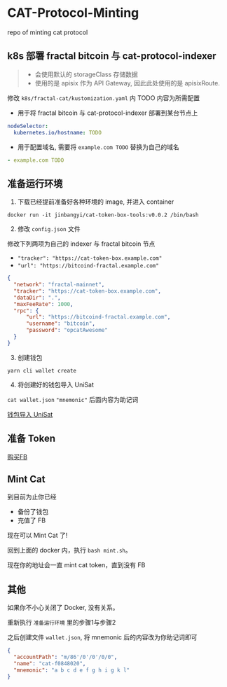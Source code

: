 # CAT-Protocol-Minting

repo of minting cat protocol

## k8s 部署 fractal bitcoin 与 cat-protocol-indexer

> - 会使用默认的 storageClass 存储数据
> - 使用的是 apisix 作为 API Gateway, 因此此处使用的是 apisixRoute.

修改 `k8s/fractal-cat/kustomization.yaml` 内 TODO 内容为所需配置

- 用于将 fractal bitcoin 与 cat-protocol-indexer 部署到某台节点上

```yaml
nodeSelector: 
  kubernetes.io/hostname: TODO
```

- 用于配置域名, 需要将 `example.com TODO` 替换为自己的域名

```yaml
- example.com TODO
```

## 准备运行环境

1. 下载已经提前准备好各种环境的 image, 并进入 container

`docker run -it jinbangyi/cat-token-box-tools:v0.0.2 /bin/bash`

2. 修改 `config.json` 文件

修改下列两项为自己的 indexer 与 fractal bitcoin 节点

- `"tracker": "https://cat-token-box.example.com"`
- `"url": "https://bitcoind-fractal.example.com"`

```json
{
  "network": "fractal-mainnet",
  "tracker": "https://cat-token-box.example.com",
  "dataDir": ".",
  "maxFeeRate": 1000,
  "rpc": {
      "url": "https://bitcoind-fractal.example.com",
      "username": "bitcoin",
      "password": "opcatAwesome"
  }
}
```

3. 创建钱包

`yarn cli wallet create`

4. 将创建好的钱包导入 UniSat

`cat wallet.json` `"mnemonic"` 后面内容为助记词

[钱包导入 UniSat](钱包导入UniSat.md)

## 准备 Token

[购买FB](购买FB.md)

## Mint Cat

到目前为止你已经

- 备份了钱包
- 充值了 FB

现在可以 Mint Cat 了!

回到上面的 docker 内，执行 `bash mint.sh`。

现在你的地址会一直 mint cat token，直到没有 FB

## 其他

如果你不小心关闭了 Docker, 没有关系。

重新执行 `准备运行环境` 里的步骤1与步骤2

之后创建文件 `wallet.json`, 将 mnemonic 后的内容改为你助记词即可

```json
{
  "accountPath": "m/86'/0'/0'/0/0",
  "name": "cat-f0848020",
  "mnemonic": "a b c d e f g h i g k l"
}
```
